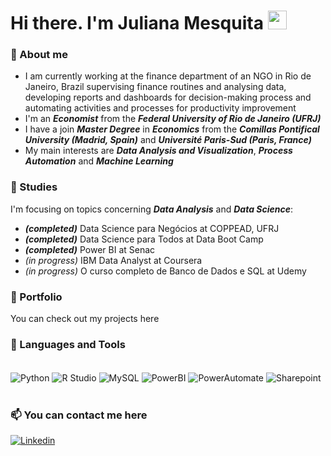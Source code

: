 # Hi there. I'm Juliana Mesquita <img width="30px" src="https://github.com/jujumesquita/julianamesquita/blob/master/hi.gif">

### 📌 About me
- I am currently working at the finance department of an NGO in Rio de Janeiro, Brazil supervising finance routines and analysing data, developing reports and dashboards for decision-making process and automating activities and processes for productivity improvement
- I'm an ***Economist*** from the ***Federal University of Rio de Janeiro (UFRJ)***
- I have a join ***Master Degree*** in ***Economics*** from the ***Comillas Pontifical University (Madrid, Spain)*** and ***Université Paris-Sud (Paris, France)***
- My main interests are ***Data Analysis and Visualization***, ***Process Automation*** and ***Machine Learning***

### 🎯 Studies
I'm focusing on topics concerning ***Data Analysis*** and ***Data Science***:
  - ***(completed)*** Data Science para Negócios at COPPEAD, UFRJ
  - ***(completed)*** Data Science para Todos at Data Boot Camp
  - ***(completed)*** Power BI at Senac
  - *(in progress)* IBM Data Analyst at Coursera
  - *(in progress)* O curso completo de Banco de Dados e SQL at Udemy

### 📄 Portfolio
You can check out my projects here


### 🔧 Languages and Tools
<div style ="display: inline_block"><br/>
  
  <img align="center" alt="Python" src="https://img.shields.io/badge/Python-3776AB?logo=python&logoColor=white&style=for-the-badge" />
  <img align="center" alt="R Studio" src="https://img.shields.io/badge/-R%20Studio-276DC3?logo=R&logoColor=white&style=for-the-badge" />
  <img align="center" alt="MySQL" src="https://img.shields.io/badge/MySQL-4479A1?logo=mysql&logoColor=white&style=for-the-badge" />
  <img align="center" alt="PowerBI" src="https://img.shields.io/badge/Power%20BI-F2C811?logo=powerbi&logoColor=white&style=for-the-badge" />
  <img align="center" alt="PowerAutomate" src="https://img.shields.io/badge/Power%20Automate-0066FF?logo=powerautomate&logoColor=white&style=for-the-badge" />
  <img align="center" alt="Sharepoint" src="https://img.shields.io/badge/Sharepoint-0078D4?logo=microsoftsharepoint&logoColor=white&style=for-the-badge" />

</div><br/>

### 📫 You can contact me here
[![Linkedin](https://img.shields.io/badge/LinkedIn-0077B5?style=for-the-badge&logo=linkedin&logoColor=white)](https://www.linkedin.com/in/julianamesquita7/)


